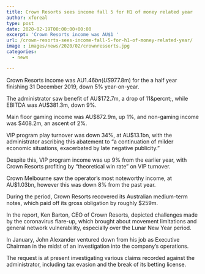 ```yaml
---
title: Crown Resorts sees income fall 5 for H1 of money related year
author: xforeal 
type: post
date: 2020-02-19T00:00:00+00:00
excerpt: 'Crown Resorts income was AU$1 '
url: /crown-resorts-sees-income-fall-5-for-h1-of-money-related-year/
image : images/news/2020/02/crownressorts.jpg
categories:
  - news

---
```

Crown Resorts income was AU$1.46bn (US$977.8m) for the a half year finishing 31 December 2019, down 5&percnt; year-on-year.

The administrator saw benefit of AU$172.7m, a drop of 11&percnt;, while EBITDA was AU$381.3m, down 9&percnt;.

Main floor gaming income was AU$872.9m, up 1&percnt;, and non-gaming income was $408.2m, an ascent of 2&percnt;.

VIP program play turnover was down 34&percnt;, at AU$13.1bn, with the administrator ascribing this abatement to &ldquo;a continuation of milder economic situations, exacerbated by late negative publicity.&rdquo;

Despite this, VIP program income was up 9&percnt; from the earlier year, with Crown Resorts profiting by &ldquo;theoretical win rate&rdquo; on VIP turnover.

Crown Melbourne saw the operator&rsquo;s most noteworthy income, at AU$1.03bn, however this was down 8&percnt; from the past year.

During the period, Crown Resorts recovered its Australian medium-term notes, which paid off its gross obligation by roughly $259m.

In the report, Ken Barton, CEO of Crown Resorts, depicted challenges made by the coronavirus flare-up, which brought about movement limitations and general network vulnerability, especially over the Lunar New Year period.

In January, John Alexander ventured down from his job as Executive Chairman in the midst of an investigation into the company&rsquo;s operations.

The request is at present investigating various claims recorded against the administrator, including tax evasion and the break of its betting license.